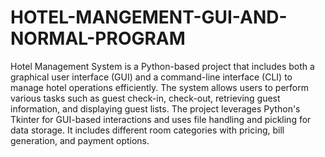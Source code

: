 # HOTEL-MANGEMENT-GUI-AND-NORMAL-PROGRAM
Hotel Management System is a Python-based project that includes both a graphical user interface (GUI) and a command-line interface (CLI) to manage hotel operations efficiently. The system allows users to perform various tasks such as guest check-in, check-out, retrieving guest information, and displaying guest lists. The project leverages Python's Tkinter for GUI-based interactions and uses file handling and pickling for data storage. It includes different room categories with pricing, bill generation, and payment options.
